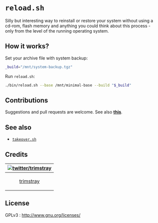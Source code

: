 # `reload.sh`

Silly but interesting way to reinstall or restore your system without using a cd-rom, flash memory and anything you could think about this process - only from the level of the running operating system.

## How it works?

Set your archive file with system backup:

```bash
_build="/mnt/system-backup.tgz"
```

Run `reload.sh`:

```bash
./bin/reload.sh --base /mnt/minimal-base --build "$_build"
```

## Contributions

Suggestions and pull requests are welcome. See also **[this](CONTRIBUTING.md)**.

## See also

* [`takeover.sh`](https://github.com/marcan/takeover.sh)

## Credits

| [![twitter/trimstray](https://avatars2.githubusercontent.com/u/31127917?s=140&v=4)](https://twitter.com/trimstray "Follow @trimstray on Twitter") |
|---|
| <p align="center"><a href="https://github.com/trimstray">trimstray</a></p> |

## License

GPLv3 : <http://www.gnu.org/licenses/>
